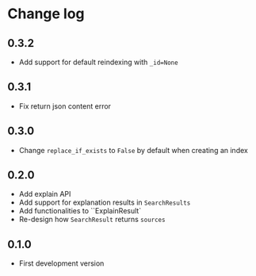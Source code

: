 # Change log
## 0.3.2
* Add support for default reindexing with `_id=None`

## 0.3.1
* Fix return json content error

## 0.3.0
* Change `replace_if_exists` to `False` by default when creating an index

## 0.2.0
* Add explain API
* Add support for explanation results in `SearchResults`
* Add functionalities to ``ExplainResult`
* Re-design how `SearchResult` returns `sources`

## 0.1.0
* First development version